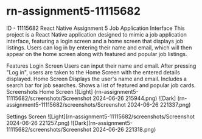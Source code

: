# rn-assignment5-11115682

ID - 11115682
React Native Assignment 5
Job Application Interface
This project is a React Native application designed to mimic a job application interface, featuring a login screen and a home screen that displays job listings. Users can log in by entering their name and email, which will then appear on the home screen along with featured and popular job listings.

Features
Login Screen
Users can input their name and email.
After pressing "Log in", users are taken to the Home Screen with the entered details displayed.
Home Screen
Displays the user's name and email.
Includes a search bar for job searches.
Shows a list of featured and popular job cards.
Screenshots
Home Screen
![Light] (rn-assignment5-11115682/screenshots/Screenshot 2024-06-26 215944.png)
![Dark] (rn-assignment5-11115682/screenshots/Screenshot 2024-06-26 221337.png)

Settings Screen
![Light](rn-assignment5-11115682/screenshots/Screenshot 2024-06-26 221257.png)
![Dark](rn-assignment5-11115682/screenshots/Screenshot 2024-06-26 221318.png)
